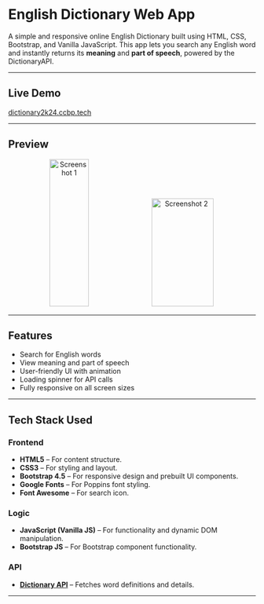 # English Dictionary Web App

A simple and responsive online English Dictionary built using HTML, CSS, Bootstrap, and Vanilla JavaScript. This app lets you search any English word and instantly returns its **meaning** and **part of speech**, powered by the DictionaryAPI.

---

## Live Demo

[dictionary2k24.ccbp.tech](https://dictionary2k24.ccbp.tech)      

---

## Preview

<p align="center">
  <img src="https://github.com/user-attachments/assets/2cc2915e-ad56-4f5c-8c87-d75c04b7aa55" alt="Screenshot 1" width="40%" height="300px" />
  <img src="https://github.com/user-attachments/assets/82da8e66-dd8d-4299-82f3-716146640ff4" alt="Screenshot 2" width="50%" height="220px" />
</p>           



---

## Features

- Search for English words
- View meaning and part of speech
- User-friendly UI with animation
- Loading spinner for API calls
- Fully responsive on all screen sizes

---

## Tech Stack Used

### Frontend

- **HTML5** – For content structure.
- **CSS3** – For styling and layout.
- **Bootstrap 4.5** – For responsive design and prebuilt UI components.
- **Google Fonts** – For Poppins font styling.
- **Font Awesome** – For search icon.

### Logic

- **JavaScript (Vanilla JS)** – For functionality and dynamic DOM manipulation.
- **Bootstrap JS** – For Bootstrap component functionality.

### API

- **[Dictionary API](https://dictionaryapi.dev/)** – Fetches word definitions and details.

---




